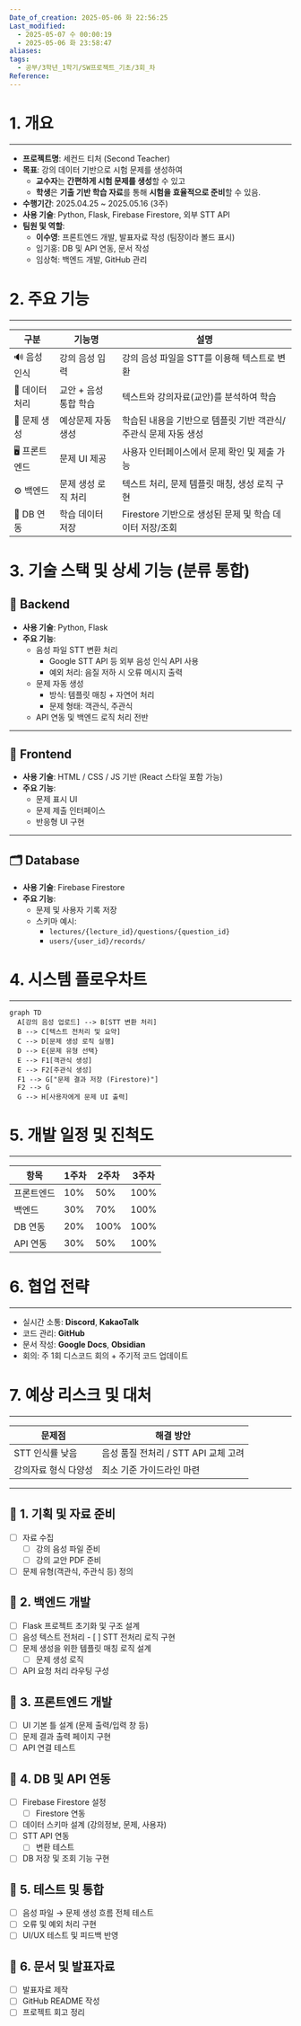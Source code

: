 ```yaml
---
Date_of_creation: 2025-05-06 화 22:56:25
Last_modified:
  - 2025-05-07 수 00:00:19
  - 2025-05-06 화 23:58:47
aliases: 
tags:
  - 공부/3학년_1학기/SW프로젝트_기초/3회_차
Reference:
---
```

# 1. 개요
---
- **프로젝트명**: 세컨드 티처 (Second Teacher)
- **목표**: 강의 데이터 기반으로 시험 문제를 생성하여
	- **교수자**는 **간편하게 시험 문제를 생성**할 수 있고
	- **학생**은 **기출 기반 학습 자료**를 통해 **시험을 효율적으로 준비**할 수 있음.
- **수행기간**: 2025.04.25 ~ 2025.05.16 (3주)
- **사용 기술**: Python, Flask, Firebase Firestore, 외부 STT API
- **팀원 및 역할**:
  - **이수영**: 프론트엔드 개발, 발표자료 작성 (팀장이라 볼드 표시)
  - 임기홍: DB 및 API 연동, 문서 작성
  - 임상혁: 백엔드 개발, GitHub 관리

# 2. 주요 기능
---

| 구분        | 기능명           | 설명                                   |
| --------- | ------------- | ------------------------------------ |
| 🔊 음성 인식  | 강의 음성 입력      | 강의 음성 파일을 STT를 이용해 텍스트로 변환           |
| 🧠 데이터 처리 | 교안 + 음성 통합 학습 | 텍스트와 강의자료(교안)를 분석하여 학습               |
| 📝 문제 생성  | 예상문제 자동 생성    | 학습된 내용을 기반으로 템플릿 기반 객관식/주관식 문제 자동 생성 |
| 🖥️ 프론트엔드 | 문제 UI 제공      | 사용자 인터페이스에서 문제 확인 및 제출 가능            |
| ⚙️ 백엔드    | 문제 생성 로직 처리   | 텍스트 처리, 문제 템플릿 매칭, 생성 로직 구현          |
| 💾 DB 연동  | 학습 데이터 저장     | Firestore 기반으로 생성된 문제 및 학습 데이터 저장/조회 |

# 3. 기술 스택 및 상세 기능 (분류 통합)

## 🔧 **Backend**

- **사용 기술**: Python, Flask
- **주요 기능**:
    - 음성 파일 STT 변환 처리
        - Google STT API 등 외부 음성 인식 API 사용
        - 예외 처리: 음질 저하 시 오류 메시지 출력
    - 문제 자동 생성
        - 방식: 템플릿 매칭 + 자연어 처리
        - 문제 형태: 객관식, 주관식
    - API 연동 및 백엔드 로직 처리 전반

---

## 🎨 **Frontend**

- **사용 기술**: HTML / CSS / JS 기반 (React 스타일 포함 가능)
- **주요 기능**:
    - 문제 표시 UI
    - 문제 제출 인터페이스
    - 반응형 UI 구현

---

## 🗂 **Database**

- **사용 기술**: Firebase Firestore
- **주요 기능**:
    - 문제 및 사용자 기록 저장
    - 스키마 예시:
        - `lectures/{lecture_id}/questions/{question_id}`
        - `users/{user_id}/records/`

# 4. 시스템 플로우차트
---
```mermaid
graph TD
  A[강의 음성 업로드] --> B[STT 변환 처리]
  B --> C[텍스트 전처리 및 요약]
  C --> D[문제 생성 로직 실행]
  D --> E{문제 유형 선택}
  E --> F1[객관식 생성]
  E --> F2[주관식 생성]
  F1 --> G["문제 결과 저장 (Firestore)"]
  F2 --> G
  G --> H[사용자에게 문제 UI 출력]
```

# 5. 개발 일정 및 진척도
---

| 항목       | 1주차 | 2주차 | 3주차 |
|------------|-------|-------|-------|
| 프론트엔드 | 10%   | 50%   | 100%  |
| 백엔드     | 30%   | 70%   | 100%  |
| DB 연동    | 20%   | 100%  | 100%  |
| API 연동   | 30%   | 50%   | 100%  |

# 6. 협업 전략
---
- 실시간 소통: **Discord**, **KakaoTalk**
- 코드 관리: **GitHub**
- 문서 작성: **Google Docs**, **Obsidian**
- 회의: 주 1회 디스코드 회의 + 주기적 코드 업데이트

# 7. 예상 리스크 및 대처
---

| 문제점 | 해결 방안 |
|--------|------------|
| STT 인식률 낮음 | 음성 품질 전처리 / STT API 교체 고려 |
| 강의자료 형식 다양성 | 최소 기준 가이드라인 마련 |

---
## 🔹 1. 기획 및 자료 준비
- [ ] 자료 수집
	- [ ] 강의 음성 파일 준비
	- [ ] 강의 교안 PDF 준비
- [ ] 문제 유형(객관식, 주관식 등) 정의

## 🔹 2. 백엔드 개발
- [ ] Flask 프로젝트 초기화 및 구조 설계
- [ ] 음성 텍스트 전처리 - [ ] STT 전처리 로직 구현
- [ ] 문제 생성을 위한 템플릿 매칭 로직 설계
    - [ ] 문제 생성 로직
- [ ] API 요청 처리 라우팅 구성

## 🔹 3. 프론트엔드 개발
- [ ] UI 기본 틀 설계 (문제 출력/입력 창 등)
- [ ] 문제 결과 출력 페이지 구현
- [ ] API 연결 테스트

## 🔹 4. DB 및 API 연동
- [ ] Firebase Firestore 설정
	- [ ] Firestore 연동
- [ ] 데이터 스키마 설계 (강의정보, 문제, 사용자)
- [ ] STT API 연동
	- [ ] 변환 테스트
- [ ] DB 저장 및 조회 기능 구현

## 🔹 5. 테스트 및 통합
- [ ] 음성 파일 → 문제 생성 흐름 전체 테스트
- [ ] 오류 및 예외 처리 구현
- [ ] UI/UX 테스트 및 피드백 반영

## 🔹 6. 문서 및 발표자료
- [ ] 발표자료 제작
- [ ] GitHub README 작성
- [ ] 프로젝트 회고 정리

